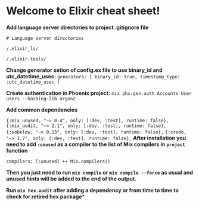 # Welcome to Elixir cheat sheet!

**Add language server directories to project .gitignore file**

`# Language server directories`

`/.elixir_ls/`

`/.elixir-tools/`

**Change generator setion of config.ex file to use binary_id and utc_datetime_usec:**
`
generators: [
    binary_id: true,
    timestamp_type: :utc_datetime_usec
  ]
`

**Create authentication in Phoenix project:**
`mix phx.gen.auth Accounts User users --hashing-lib argon2`

**Add common dependencies**

`{:mix_unused, "~> 0.4", only: [:dev, :test], runtime: false},`
`{:mix_audit, "~> 2.1", only: [:dev, :test], runtime: false},`
`{:sobelow, "~> 0.13", only: [:dev, :test], runtime: false},`
`{:credo, "~> 1.7", only: [:dev, :test], runtime: false},`
**After installation you need to add `:unused` as a compiler to the list of Mix compilers in `project` function**

`compilers: [:unused] ++ Mix.compilers()`

**Then you just need to run `mix compile` or `mix compile --force` as usual and unused hints will be added to the end of the output.**

**Run `mix hex.audit` after adding a dependency or from time to time to check for retired hex package***
